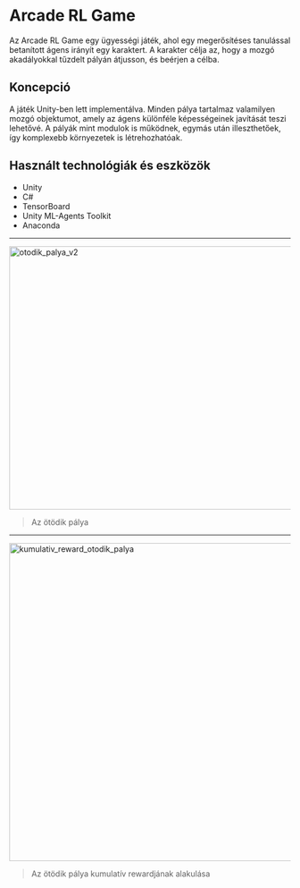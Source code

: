 # Arcade RL Game

Az Arcade RL Game egy ügyességi játék, ahol egy megerősítéses tanulással betanított ágens irányít egy karaktert. A karakter célja az, hogy a mozgó akadályokkal tűzdelt pályán átjusson, és beérjen a célba.

## Koncepció
A játék Unity-ben lett implementálva. Minden pálya tartalmaz valamilyen mozgó objektumot, amely az ágens különféle képességeinek javítását teszi lehetővé.
A pályák mint modulok is működnek, egymás után illeszthetőek, így komplexebb környezetek is létrehozhatóak.

## Használt technológiák és eszközök
- Unity
- C#
- TensorBoard
- Unity ML-Agents Toolkit
- Anaconda

---
<img width="1000" height="471" alt="otodik_palya_v2" src="https://github.com/user-attachments/assets/dacc6e47-8d5c-46a2-afe5-287e1f1953f9" />

> Az ötödik pálya
---
<img width="1137" height="569" alt="kumulativ_reward_otodik_palya" src="https://github.com/user-attachments/assets/cc79ca38-46c3-4d3c-adb6-44dbab5b56ba" />

> Az ötödik pálya kumulatív rewardjának alakulása
